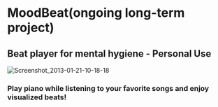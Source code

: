 # MoodBeat(ongoing long-term project)
## Beat player for mental hygiene - Personal Use
![Screenshot_2013-01-21-10-18-18](https://user-images.githubusercontent.com/123559840/221113743-5f245d8e-18d2-4f3f-bf8f-0e19a6e64359.png)
<br/> 
### Play piano while listening to your favorite songs and enjoy visualized beats!
